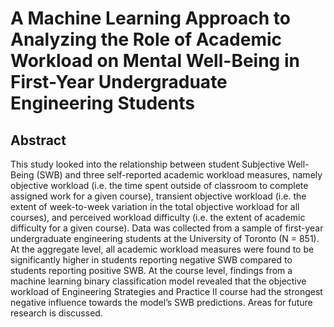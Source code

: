 # A Machine Learning Approach to Analyzing the Role of Academic Workload on Mental Well-Being in First-Year Undergraduate Engineering Students

## Abstract 

This study looked into the relationship between student Subjective Well-Being (SWB) and three self-reported academic workload measures, namely objective workload (i.e. the time spent outside of classroom to complete assigned work for a given course), transient objective workload (i.e. the extent of week-to-week variation in the total objective workload for all courses), and perceived workload difficulty (i.e. the extent of academic difficulty for a given course). Data was collected from a sample of first-year undergraduate engineering students at the University of Toronto (N = 851). At the aggregate level, all academic workload measures were found to be significantly higher in students reporting negative SWB compared to students reporting positive SWB. At the course level, findings from a machine learning binary classification model revealed that the objective workload of Engineering Strategies and Practice II course had the strongest negative influence towards the model’s SWB predictions. Areas for future research is discussed.
